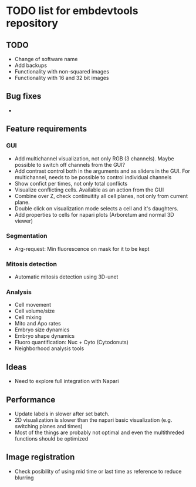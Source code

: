 # TODO list for embdevtools repository

## TODO 

- Change of software name
- Add backups
- Functionality with non-squared images 
- Functionality with 16 and 32 bit images

## Bug fixes
-

## Feature requirements
### GUI
- Add multichannel visualization, not only RGB (3 channels). Maybe possible to switch off channels from the GUI?
- Add contrast control both in the arguments and as sliders in the GUI. For multichannel, needs to be possible to control individual channels
- Show confict per times, not only total conflicts
- Visualize conflicting cells. Available as an action from the GUI
- Combine over Z, check continuitity all cell planes, not only from current plane. 
- Double click on visualization mode selects a cell and it's daughters. 
- Add properties to cells for napari plots (Arboretum and normal 3D viewer)

### Segmentation
- Arg-request: Min fluorescence on mask for it to be kept

### Mitosis detection
- Automatic mitosis detection using 3D-unet

### Analysis
- Cell movement
- Cell volume/size
- Cell mixing
- Mito and Apo rates
- Embryo size dynamics
- Embryo shape dynamics
- Fluoro quantification: Nuc + Cyto (Cytodonuts)
- Neighborhood analysis tools

## Ideas
- Need to explore full integration with Napari

## Performance
- Update labels in slower after set batch.
- 2D visualization is slower than the napari basic visualization (e.g. switching planes and times)
- Most of the things are probably not optimal and even the multithreded functions should be optimized

## Image registration 
-  Check posibility of using mid time or last time as reference to reduce blurring 